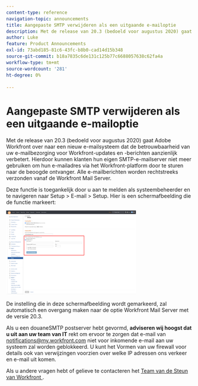 ```yaml
---
content-type: reference
navigation-topic: announcements
title: Aangepaste SMTP verwijderen als een uitgaande e-mailoptie
description: Met de release van 20.3 (bedoeld voor augustus 2020) gaat Adobe Workfront over naar een nieuw e-mailsysteem dat de betrouwbaarheid van uw e-mailbezorging voor Workfront-updates en -berichten aanzienlijk verbetert. Hierdoor kunnen klanten hun eigen SMTP-e-mailserver niet meer gebruiken om hun e-mailadres via het Workfront-platform door te sturen naar de beoogde ontvanger. Alle e-mailberichten worden rechtstreeks verzonden vanaf de Workfront Mail Server.
author: Luke
feature: Product Announcements
exl-id: 73abd185-81c6-43fc-b8b0-cad14d15b348
source-git-commit: b18a7835c6de131c125b77c6688057638c62fa4a
workflow-type: tm+mt
source-wordcount: '281'
ht-degree: 0%

---
```


# Aangepaste SMTP verwijderen als een uitgaande e-mailoptie

Met de release van 20.3 (bedoeld voor augustus 2020) gaat Adobe Workfront over naar een nieuw e-mailsysteem dat de betrouwbaarheid van uw e-mailbezorging voor Workfront-updates en -berichten aanzienlijk verbetert. Hierdoor kunnen klanten hun eigen SMTP-e-mailserver niet meer gebruiken om hun e-mailadres via het Workfront-platform door te sturen naar de beoogde ontvanger. Alle e-mailberichten worden rechtstreeks verzonden vanaf de Workfront Mail Server.

Deze functie is toegankelijk door u aan te melden als systeembeheerder en te navigeren naar Setup > E-mail > Setup. Hier is een schermafbeelding die de functie markeert:

![ de servermontages van de E-mail ](assets/email-server-settings-350x226.png)

De instelling die in deze schermafbeelding wordt gemarkeerd, zal automatisch een overgang maken naar de optie Workfront Mail Server met de versie 20.3.

Als u een douaneSMTP postserver hebt gevormd, **adviseren wij hoogst dat u uit aan uw team van IT** rekt om ervoor te zorgen dat e-mail van notifications@my.workfront.com niet voor inkomende e-mail aan uw systeem zal worden geblokkeerd. U kunt het Vormen van uw firewall voor details ook van verwijzingen voorzien over welke IP adressen ons verkeer en e-mail uit komen.

Als u andere vragen hebt of gelieve te contacteren het [ Team van de Steun van Workfront ](https://experienceleague.adobe.com/nl?support-tab=home#support).

